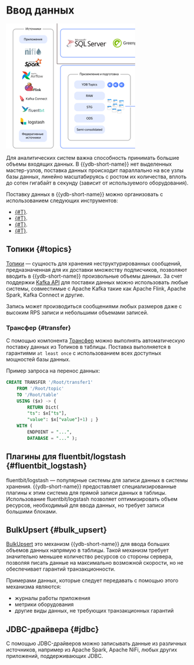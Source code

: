 # Ввод данных

![](_includes/olap_ingest.png)

Для аналитических систем важна способность принимать большие объемы входящих данных. В {{ydb-short-name}} нет выделенных мастер-узлов, поставка данных происходит параллально на все узлы базы данных, линейно масштабируясь с ростом их количества, вплоть до сотен гигабайт в секунду (зависит от используемого оборудования).

Поставку данных в {{ydb-short-name}} можно организовать с использованием следующих инструментов:
- [{#T}](#topics).
- [{#T}](#fluentbit_logstash).
- [{#T}](#bulk_upsert).
- [{#T}](#jdbc).

## Топики {#topics}

[Топики](../../concepts/topic.md) — сущность для хранения неструктурированных сообщений, предназначенная для их доставки множеству подписчиков, позволяют вводить в {{ydb-short-name}} произвольные объемы данных. За счет поддержки [Kafka API](../../reference/kafka-api.md) для поставки данных можно использовать любые системы, совместимые с Apache Kafka такие как Apache Flink, Apache Spark, Kafka Connect и другие.

Запись может производиться сообщениями любых размеров даже с высоким RPS записи и небольшими объемами записей.

### Трансфер {#transfer}

С помощью компонента [Трансфер]() можно выполнять автоматическую поставку данных из Топиков в таблицы. Поставка выполняется в гарантиями `at least once` с использованием всех доступных мощностей базы данных.

Пример запроса на перенос данных:
```sql
CREATE TRANSFER '/Root/transfer1'
    FROM '/Root/topic'
    TO '/Root/table'
    USING ($x) -> {
        RETURN Dict(
        "ts": $x["ts"],
        "value": $x["value"]+1) ; }
    WITH (
        ENDPOINT = "...",
        DATABASE = "..." );
```

## Плагины для fluentbit/logstash {#fluentbit_logstash}

fluentbit/logstash — популярные системы для записи данных в системы хранения. {{ydb-short-name}} предоставляет специализированные плагины к этим система для прямой записи данных в таблицы. Использование fluentbit/logstash позволяет оптимизировать объем ресурсов, необходимый для ввода данных, но требует записи большими блоками.

## BulkUpsert {#bulk_upsert}

[BulkUpsert]() это механизм {{ydb-short-name}} для ввода больших объемов данных напрямую в таблицы. Такой механизм требует значительно меньшее количество ресурсов со стороны сервера, позволяя писать данные на максимально возможной скорости, но не обеспечивает гарантий транзакционности.

Примерами данных, которые следует передавать с помощью этого механизма являются:
- журналы работы приложения
- метрики оборудования
- другие виды данных, не требующих транзакционных гарантий

## JDBC-драйвера {#jdbc}

С помощью JDBC-драйверов можно записывать данные из различных источников, например из
Apache Spark, Apache NiFi, любых других приложений, поддерживающих JDBC.

